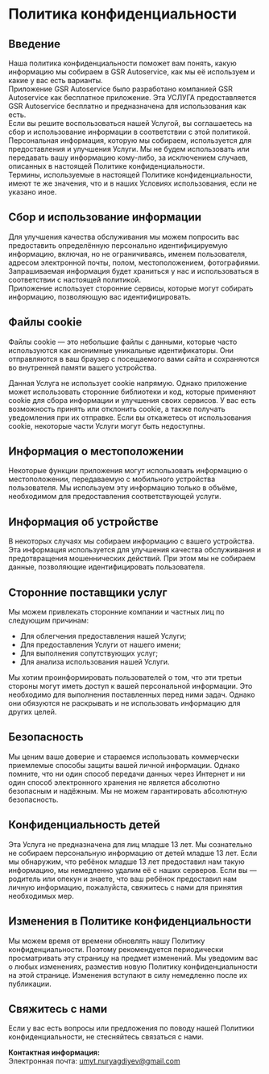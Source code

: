 # Политика конфиденциальности

## Введение  
Наша политика конфиденциальности поможет вам понять, какую информацию мы собираем в GSR Autoservice, как мы её используем и какие у вас есть варианты.  
Приложение GSR Autoservice было разработано компанией GSR Autoservice как бесплатное приложение. Эта УСЛУГА предоставляется GSR Autoservice бесплатно и предназначена для использования как есть.  
Если вы решите воспользоваться нашей Услугой, вы соглашаетесь на сбор и использование информации в соответствии с этой политикой. Персональная информация, которую мы собираем, используется для предоставления и улучшения Услуги. Мы не будем использовать или передавать вашу информацию кому-либо, за исключением случаев, описанных в настоящей Политике конфиденциальности.  
Термины, используемые в настоящей Политике конфиденциальности, имеют те же значения, что и в наших Условиях использования, если не указано иное.

## Сбор и использование информации  
Для улучшения качества обслуживания мы можем попросить вас предоставить определённую персонально идентифицируемую информацию, включая, но не ограничиваясь, именем пользователя, адресом электронной почты, полом, местоположением, фотографиями. Запрашиваемая информация будет храниться у нас и использоваться в соответствии с настоящей политикой.  
Приложение использует сторонние сервисы, которые могут собирать информацию, позволяющую вас идентифицировать.

## Файлы cookie  
Файлы cookie — это небольшие файлы с данными, которые часто используются как анонимные уникальные идентификаторы. Они отправляются в ваш браузер с посещаемого вами сайта и сохраняются во внутренней памяти вашего устройства.  

Данная Услуга не использует cookie напрямую. Однако приложение может использовать сторонние библиотеки и код, которые применяют cookie для сбора информации и улучшения своих сервисов. У вас есть возможность принять или отклонить cookie, а также получать уведомления при их отправке. Если вы откажетесь от использования cookie, некоторые части Услуги могут быть недоступны.  

## Информация о местоположении  
Некоторые функции приложения могут использовать информацию о местоположении, передаваемую с мобильного устройства пользователя. Мы используем эту информацию только в объёме, необходимом для предоставления соответствующей услуги.

## Информация об устройстве  
В некоторых случаях мы собираем информацию с вашего устройства. Эта информация используется для улучшения качества обслуживания и предотвращения мошеннических действий. При этом мы не собираем данные, позволяющие идентифицировать пользователя.

## Сторонние поставщики услуг  
Мы можем привлекать сторонние компании и частных лиц по следующим причинам:  
- Для облегчения предоставления нашей Услуги;  
- Для предоставления Услуги от нашего имени;  
- Для выполнения сопутствующих услуг;  
- Для анализа использования нашей Услуги.  

Мы хотим проинформировать пользователей о том, что эти третьи стороны могут иметь доступ к вашей персональной информации. Это необходимо для выполнения поставленных перед ними задач. Однако они обязуются не раскрывать и не использовать информацию для других целей.

## Безопасность  
Мы ценим ваше доверие и стараемся использовать коммерчески приемлемые способы защиты вашей личной информации. Однако помните, что ни один способ передачи данных через Интернет и ни один способ электронного хранения не является абсолютно безопасным и надёжным. Мы не можем гарантировать абсолютную безопасность.

## Конфиденциальность детей  
Эта Услуга не предназначена для лиц младше 13 лет. Мы сознательно не собираем персональную информацию от детей младше 13 лет. Если мы обнаружим, что ребёнок младше 13 лет предоставил нам такую информацию, мы немедленно удалим её с наших серверов. Если вы — родитель или опекун и знаете, что ваш ребёнок предоставил нам личную информацию, пожалуйста, свяжитесь с нами для принятия необходимых мер.

## Изменения в Политике конфиденциальности  
Мы можем время от времени обновлять нашу Политику конфиденциальности. Поэтому рекомендуется периодически просматривать эту страницу на предмет изменений. Мы уведомим вас о любых изменениях, разместив новую Политику конфиденциальности на этой странице. Изменения вступают в силу немедленно после их публикации.

## Свяжитесь с нами  
Если у вас есть вопросы или предложения по поводу нашей Политики конфиденциальности, не стесняйтесь связаться с нами.  

**Контактная информация:**  
Электронная почта: [umyt.nuryagdiyev@gmail.com](mailto:umyt.nuryagdiyev@gmail.com)
